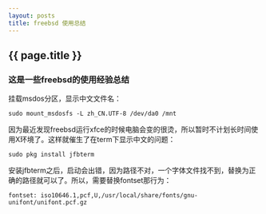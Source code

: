 ```yaml
---
layout: posts
title: freebsd 使用总结
---
```


## {{ page.title }}

### 这是一些freebsd的使用经验总结

挂载msdos分区，显示中文文件名：

    sudo mount_msdosfs -L zh_CN.UTF-8 /dev/da0 /mnt

因为最近发现freebsd运行xfce的时候电脑会变的很烫，所以暂时不计划长时间使用X环境了。这样就催生了在term下显示中文的问题：

    sudo pkg install jfbterm

安装jfbterm之后，启动会出错，因为路径不对，一个字体文件找不到，替换为正确的路径就可以了。所以，需要替换fontset那行为：

    fontset: iso10646.1,pcf,U,/usr/local/share/fonts/gnu-unifont/unifont.pcf.gz


